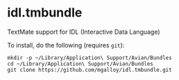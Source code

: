 idl.tmbundle
============

TextMate support for IDL (Interactive Data Language)

To install, do the following (requires `git`):

    mkdir -p ~/Library/Application\ Support/Avian/Bundles
    cd ~/Library/Application\ Support/Avian/Bundles
    git clone https://github.com/mgalloy/idl.tmbundle.git